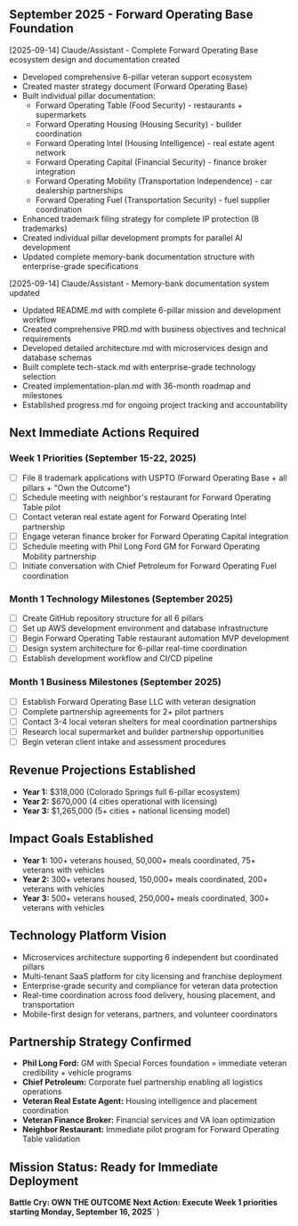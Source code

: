 ## September 2025 - Forward Operating Base Foundation

[2025-09-14] Claude/Assistant - Complete Forward Operating Base ecosystem design and documentation created
- Developed comprehensive 6-pillar veteran support ecosystem
- Created master strategy document (Forward Operating Base)
- Built individual pillar documentation:
  * Forward Operating Table (Food Security) - restaurants + supermarkets
  * Forward Operating Housing (Housing Security) - builder coordination
  * Forward Operating Intel (Housing Intelligence) - real estate agent network
  * Forward Operating Capital (Financial Security) - finance broker integration
  * Forward Operating Mobility (Transportation Independence) - car dealership partnerships
  * Forward Operating Fuel (Transportation Security) - fuel supplier coordination
- Enhanced trademark filing strategy for complete IP protection (8 trademarks)
- Created individual pillar development prompts for parallel AI development
- Updated complete memory-bank documentation structure with enterprise-grade specifications

[2025-09-14] Claude/Assistant - Memory-bank documentation system updated
- Updated README.md with complete 6-pillar mission and development workflow
- Created comprehensive PRD.md with business objectives and technical requirements
- Developed detailed architecture.md with microservices design and database schemas
- Built complete tech-stack.md with enterprise-grade technology selection
- Created implementation-plan.md with 36-month roadmap and milestones
- Established progress.md for ongoing project tracking and accountability

## Next Immediate Actions Required

### Week 1 Priorities (September 15-22, 2025)
- [ ] File 8 trademark applications with USPTO (Forward Operating Base + all pillars + \"Own the Outcome\")
- [ ] Schedule meeting with neighbor's restaurant for Forward Operating Table pilot
- [ ] Contact veteran real estate agent for Forward Operating Intel partnership
- [ ] Engage veteran finance broker for Forward Operating Capital integration  
- [ ] Schedule meeting with Phil Long Ford GM for Forward Operating Mobility partnership
- [ ] Initiate conversation with Chief Petroleum for Forward Operating Fuel coordination

### Month 1 Technology Milestones (September 2025)
- [ ] Create GitHub repository structure for all 6 pillars
- [ ] Set up AWS development environment and database infrastructure
- [ ] Begin Forward Operating Table restaurant automation MVP development
- [ ] Design system architecture for 6-pillar real-time coordination
- [ ] Establish development workflow and CI/CD pipeline

### Month 1 Business Milestones (September 2025)
- [ ] Establish Forward Operating Base LLC with veteran designation
- [ ] Complete partnership agreements for 2+ pilot partners
- [ ] Contact 3-4 local veteran shelters for meal coordination partnerships
- [ ] Research local supermarket and builder partnership opportunities
- [ ] Begin veteran client intake and assessment procedures

## Revenue Projections Established
- **Year 1:** $318,000 (Colorado Springs full 6-pillar ecosystem)
- **Year 2:** $670,000 (4 cities operational with licensing)
- **Year 3:** $1,265,000 (5+ cities + national licensing model)

## Impact Goals Established
- **Year 1:** 100+ veterans housed, 50,000+ meals coordinated, 75+ veterans with vehicles
- **Year 2:** 300+ veterans housed, 150,000+ meals coordinated, 200+ veterans with vehicles  
- **Year 3:** 500+ veterans housed, 250,000+ meals coordinated, 300+ veterans with vehicles

## Technology Platform Vision
- Microservices architecture supporting 6 independent but coordinated pillars
- Multi-tenant SaaS platform for city licensing and franchise deployment
- Enterprise-grade security and compliance for veteran data protection
- Real-time coordination across food delivery, housing placement, and transportation
- Mobile-first design for veterans, partners, and volunteer coordinators

## Partnership Strategy Confirmed
- **Phil Long Ford:** GM with Special Forces foundation = immediate veteran credibility + vehicle programs
- **Chief Petroleum:** Corporate fuel partnership enabling all logistics operations
- **Veteran Real Estate Agent:** Housing intelligence and placement coordination
- **Veteran Finance Broker:** Financial services and VA loan optimization
- **Neighbor Restaurant:** Immediate pilot program for Forward Operating Table validation

## Mission Status: Ready for Immediate Deployment
**Battle Cry: OWN THE OUTCOME**
**Next Action: Execute Week 1 priorities starting Monday, September 16, 2025**`
}